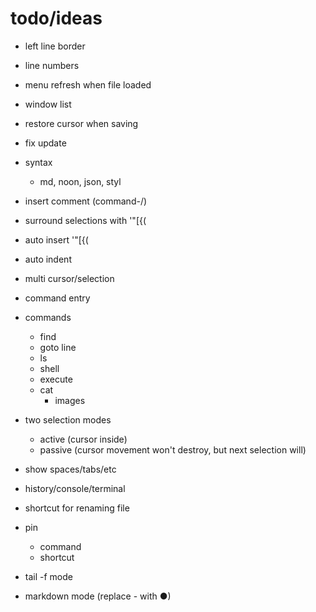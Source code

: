 # todo/ideas

- left line border
- line numbers
- menu refresh when file loaded
- window list
- restore cursor when saving

- fix update

- syntax
    - md, noon, json, styl

- insert comment (command-/)
- surround selections with '"[{(
- auto insert '"[{( 
- auto indent

- multi cursor/selection

- command entry
- commands
    - find
    - goto line
    - ls
    - shell
    - execute
    - cat
        - images

- two selection modes
    - active (cursor inside)
    - passive (cursor movement won't destroy, but next selection will)

- show spaces/tabs/etc
- history/console/terminal
- shortcut for renaming file
- pin
     - command
     - shortcut
- tail -f mode
- markdown mode (replace - with ●)

